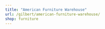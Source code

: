 ```yaml
---
title: "American Furniture Warehouse"
url: /gilbert/american-furniture-warehouse/
shop: furniture
---
```

